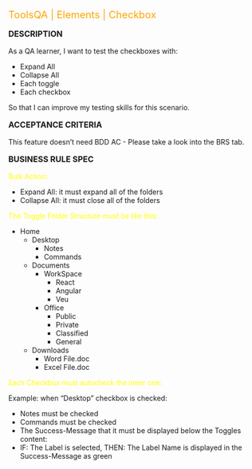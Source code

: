 <span style="font-size:20px; color:orange">ToolsQA | Elements | Checkbox </span>

**<p style="font-size:16px;"> DESCRIPTION  </p>**

As a QA learner,
I want to test the checkboxes with:
- Expand All
- Collapse All
- Each toggle
- Each checkbox

So that I can improve my testing skills for this scenario.

**<p style="font-size:16px;"> ACCEPTANCE CRITERIA </p>**

This feature doesn’t need BDD AC - Please take a look into the BRS tab.

**<p style="font-size:16px;"> BUSINESS RULE SPEC </p>**

<span style="font-size:14px; color:yellow">Bulk Action:</span>

- Expand All: it must expand all of the folders
- Collapse All: it must close all of the folders

<span style="font-size:14px; color:yellow">The Toggle Folder Structure must be like this:</span>

- Home
	- Desktop
		- Notes
		- Commands
	- Documents
		- WorkSpace
			- React
			- Angular
			- Veu
		- Office
			- Public
			- Private
			- Classified
			- General
	- Downloads
		- Word File.doc
		- Excel File.doc

<span style="font-size:14px; color:yellow">Each Checkbox must autocheck the inner one:</span>

Example:
when “Desktop” checkbox is checked:

- Notes must be checked
- Commands must be checked
- The Success-Message that it must be displayed below the Toggles content:
- IF: The Label is selected, THEN: The Label Name is displayed in the Success-Message as green

